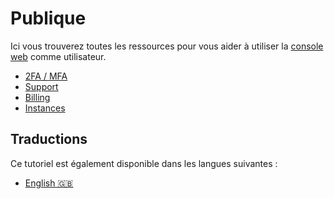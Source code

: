 # Publique

Ici vous trouverez toutes les ressources pour vous aider à utiliser la [console web](https://cloud.comwork.io) comme utilisateur.

* [2FA / MFA](./2FA.md)
* [Support](./support.md)
* [Billing](./billing.md)
* [Instances](./instances.md)

## Traductions

Ce tutoriel est également disponible dans les langues suivantes :
* [English 🇬🇧](../../../../../tutorials/console/public/README.md)
